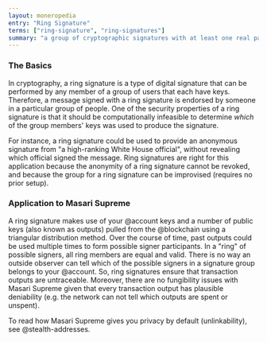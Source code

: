 ```yaml
---
layout: moneropedia
entry: "Ring Signature"
terms: ["ring-signature", "ring-signatures"]
summary: "a group of cryptographic signatures with at least one real participant, but no way to tell which in the group is the real one as they all appear valid"
---
```


### The Basics

In cryptography, a ring signature is a type of digital signature that can be performed by any member of a group of users that each have keys. Therefore, a message signed with a ring signature is endorsed by someone in a particular group of people. One of the security properties of a ring signature is that it should be computationally infeasible to determine *which* of the group members' keys was used to produce the signature.

For instance, a ring signature could be used to provide an anonymous signature from "a high-ranking White House official", without revealing which official signed the message. Ring signatures are right for this application because the anonymity of a ring signature cannot be revoked, and because the group for a ring signature can be improvised (requires no prior setup).

### Application to Masari Supreme

A ring signature makes use of your @account keys and a number of public keys (also known as outputs) pulled from the @blockchain using a triangular distribution method. Over the course of time, past outputs could be used multiple times to form possible signer participants. In a "ring" of possible signers, all ring members are equal and valid. There is no way an outside observer can tell which of the possible signers in a signature group belongs to your @account. So, ring signatures ensure that transaction outputs are untraceable. Moreover, there are no fungibility issues with Masari Supreme given that every transaction output has plausible deniability (e.g. the network can not tell which outputs are spent or unspent).

To read how Masari Supreme gives you privacy by default (unlinkability), see @stealth-addresses.